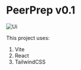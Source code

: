 # PeerPrep v0.1

![Ui](../frontend/public/images/UI.png)

This project uses:
1. Vite
2. React
3. TailwindCSS